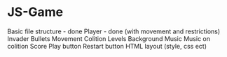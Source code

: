 # JS-Game
Basic file structure - done
Player - done (with movement and restrictions)
Invader
Bullets
Movement
Colition
Levels
Background
Music
Music on colition
Score
Play button
Restart button
HTML layout (style, css ect)
